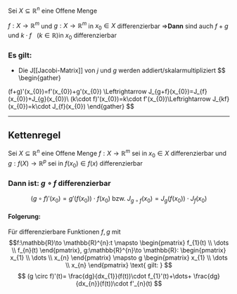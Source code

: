 Sei $X\subseteq \mathbb{R}^{n}$ eine Offene Menge

$f:X\to \mathbb{R}^{m}$ und  $g:X\to \mathbb{R}^{m}$  in $x_{0}\in X$ differenzierbar
=>**Dann** sind auch $f+g$ und $k\cdot f\ \ \  (k\in \mathbb{R})$in $x_{0}$ differenzierbar

### Es gilt:
- Die J[[Jacobi-Matrix]] von $j$ und $g$ werden addiert/skalarmultipliziert
$$
\begin{gather}

(f+g)'(x_{0})=f'(x_{0})+g'(x_{0}) \Leftrightarrow J_{g+f}(x_{0})=J_{f}(x_{0})+J_{g}(x_{0})\\
(k\cdot f)'(x_{0})=k\cdot f'(x_{0})\Leftrightarrow J_{kf}(x_{0})=k\cdot J_{f}(x_{0})
\end{gather}
$$


---

## Kettenregel
Sei $X\subseteq \mathbb{R}^{n}$ eine Offene Menge
$f:X\to \mathbb{R}^{m}$ sei in $x_{0}\in X$ differenzierbar und $g:f(X)\to \mathbb{R}^{p}$ sei in $f(x_{0})\in f(x)$ differenzierbar

### Dann ist: $g \circ f$ differenzierbar
$$
(g \circ f)'(x_{0})=g'(f(x_{0}))\cdot f(x_{0}) \text{ bzw.  }J_{g \circ f}(x_{0})=J_{g}(f(x_{0}))\cdot J_{f}(x_{0})
$$

#### Folgerung:
Für differenzierbare Funktionen $f,g$ mit 
$$f:\mathbb{R}\to \mathbb{R}^{n}:t \mapsto
\begin{pmatrix}
f_{1}(t) \\
\dots \\
f_{n}(t)
\end{pmatrix},
g:\mathbb{R}^{n}\to \mathbb{R}:
\begin{pmatrix}
x_{1} \\
\dots \\
x_{n}
\end{pmatrix}
\mapsto g
\begin{pmatrix}
x_{1} \\
\dots \\
x_{n}
\end{pmatrix}
\text{ gilt: }
$$
$$
(g \circ f)'(t)= \frac{dg}{dx_{1}}(f(t))\cdot f_{1}'(t)+\dots+ \frac{dg}{dx_{n}}(f(t))\cdot f'_{n}(t)
$$

